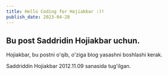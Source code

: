```yaml
---
title: Hello Coding for Hojiakbar :)!
publish_date: 2023-04-28
---
```


## Bu post Saddridin Hojiakbar uchun.

Hojiakbar, bu postni o'qib, o'ziga blog yasashni boshlashi kerak.

Saddriddin Hojiakbar 2012.11.09 sanasida tug'ilgan.
